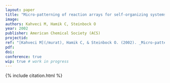 ```yaml
---
layout: paper
title: "Micro-patterning of reaction arrays for self-organizing systems"
image:
authors: Kahveci M, Hamik C, Steinbock O
year: 2002
publisher: American Chemical Society (ACS)
projectid:
ref: "[Kahveci M](/murat), Hamik C, & Steinbock O. (2002). _Micro-patterning of reaction arrays for self-organizing systems_. Paper presented at the American Chemical Society (ACS). [Poster]. Orlando, USA. April 7 - 11, 2002."
pdf:
doi:
conference: true
wip: true # work in progress 
---
```


{% include citation.html %}